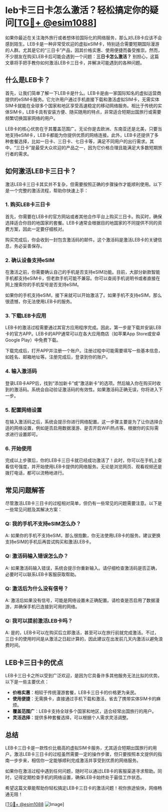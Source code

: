 # leb卡三日卡怎么激活？轻松搞定你的疑问[[TG💪+ @esim1088](https://t.me/s/esim1088)]

如果你最近在关注海外旅行或者想体验国际化的网络服务，那么对LEB卡应该不会感到陌生。LEB卡是一种非常受欢迎的虚拟eSIM卡，特别适合需要短期国际漫游的人群。尤其是它的“三日卡”产品，因其价格实惠、使用便捷而备受推崇。然而，不少朋友在购买LEB卡后可能会遇到一个问题：**三日卡怎么激活？** 别担心，这篇文章将手把手教你如何激活LEB卡三日卡，并解决可能遇到的各种问题。

## 什么是LEB卡？

首先，让我们简单了解一下LEB卡是什么。LEB卡是由一家国际知名的虚拟运营商提供的eSIM卡服务。它允许用户通过手机直接下载和激活虚拟SIM卡，无需实体SIM卡就能在全球多个国家和地区享受高速稳定的移动网络服务。相比于传统的实体SIM卡，LEB卡具有安装方便、随买随用的特点，非常适合短期出国旅行或需要频繁切换国家网络的用户。

LEB卡的核心优势在于其覆盖范围广。无论你是去欧洲、东南亚还是北美，只要当地支持eSIM卡，LEB卡都能为你提供优质的网络连接。此外，LEB卡还提供了多种套餐选择，比如一日卡、三日卡、七日卡等，满足不同用户的出行需求。其中，“三日卡”是最受大众欢迎的产品之一，因为它价格合理且能满足大多数短期旅行者的需求。

## 如何激活LEB卡三日卡？

激活LEB卡三日卡其实并不复杂，但需要按照正确的步骤操作才能顺利使用。以下是一个完整的激活流程，帮助你快速上手：

### 1. 购买LEB卡三日卡

首先，你需要在LEB卡的官方网站或者其他合作平台上购买三日卡。购买时，确保选择适合你目的地国家的套餐。LEB卡通常会根据目的地国家的不同提供不同的资费方案，因此一定要仔细核对。

购买完成后，你会收到一封包含激活码的邮件。这个激活码是激活LEB卡的关键信息，务必妥善保存。

### 2. 确认设备支持eSIM

在激活之前，你需要确认自己的手机是否支持eSIM功能。目前，大部分新款智能手机都支持eSIM卡，但老款手机可能不兼容。你可以查阅手机说明书或者直接在网上搜索你的手机型号是否支持eSIM。

如果你的手机支持eSIM，接下来就可以开始激活了。如果手机不支持eSIM，那么很遗憾，你无法使用LEB卡的服务。

### 3. 下载LEB卡应用

LEB卡的激活过程需要通过其官方应用程序完成。因此，第一步是下载并安装LEB卡的官方APP。LEB卡的APP通常可以在各大应用商店（如苹果App Store或安卓Google Play）中免费下载。

下载完成后，打开APP并注册一个账户。注册过程中可能需要填写一些基本信息，如姓名、邮箱地址等。注册完成后，登录到你的账户。

### 4. 输入激活码

登录LEB卡APP后，找到“添加新卡”或“激活新卡”的选项。然后输入你在购买时收到的激活码。系统会自动验证激活码的有效性。如果激活码正确无误，你将进入下一步。

### 5. 配置网络设置

在输入激活码之后，系统会提示你进行网络配置。这一步骤主要是为了让你选择合适的网络设置，例如是否启用数据漫游、是否开启WiFi热点等。根据你的实际需求进行设置即可。

### 6. 开始使用

完成以上步骤后，你的LEB卡三日卡就已经成功激活了！此时，你可以在手机上查看信号强度，并开始使用LEB卡提供的网络服务。无论是浏览网页、观看视频还是拨打电话，都可以流畅地进行。

## 常见问题解答

尽管激活LEB卡三日卡的过程相对简单，但仍有一些常见的问题需要注意。以下是一些常见问题及其解决方案：

### Q: 我的手机不支持eSIM怎么办？

A: 如果你的手机不支持eSIM，那么很抱歉，你无法使用LEB卡的服务。建议更换支持eSIM的手机后再尝试购买和激活LEB卡。

### Q: 激活码输入错误怎么办？

A: 如果激活码输入错误，系统会提示你重新输入。请仔细检查激活码是否正确，必要时可以联系LEB卡客服获取帮助。

### Q: 激活后为什么没有信号？

A: 激活后如果没有信号，可能是网络设置未正确配置。请检查是否启用了数据漫游，并确保手机已连接到可用的网络。

### Q: 我可以提前激活LEB卡吗？

A: 是的，LEB卡可以在购买后立即激活，甚至可以在旅行前就完成激活。不过，三日卡的使用时间是从激活之日起计算的，因此建议在出发前几天内激活以避免浪费时间。

## LEB卡三日卡的优点

LEB卡三日卡之所以受到广泛欢迎，是因为它具备许多其他服务无法比拟的优势。以下是一些主要优点：

- **价格实惠**：相较于传统漫游套餐，LEB卡三日卡的价格更为亲民。
- **使用便捷**：无需换卡，直接通过手机下载和激活，省去了携带实体SIM卡的麻烦。
- **覆盖范围广**：LEB卡支持全球多个国家和地区，适合经常出国旅行的用户。
- **灵活选择**：提供多种套餐选择，可以根据个人需求灵活调整。

## 总结

LEB卡三日卡是一款性价比极高的虚拟SIM卡服务，尤其适合短期出国旅行的用户。激活LEB卡三日卡的过程虽然需要一定的操作步骤，但只要按照本文提供的指南一步步来，相信你一定能够顺利完成激活并享受到优质的网络服务。

如果你在激活过程中遇到任何问题，随时可以通过LEB卡的客服渠道寻求帮助。同时，记得定期检查手机的网络设置，确保LEB卡始终处于最佳工作状态。

希望这篇文章能帮助你轻松搞定LEB卡三日卡的激活问题！祝你旅途愉快，网络畅通无阻！

[[TG💪+ @esim1088](https://t.me/s/esim1088) ![Image](https://i.postimg.cc/4NQfJmqS/Snipaste-2025-05-13-00-14-12.png)]